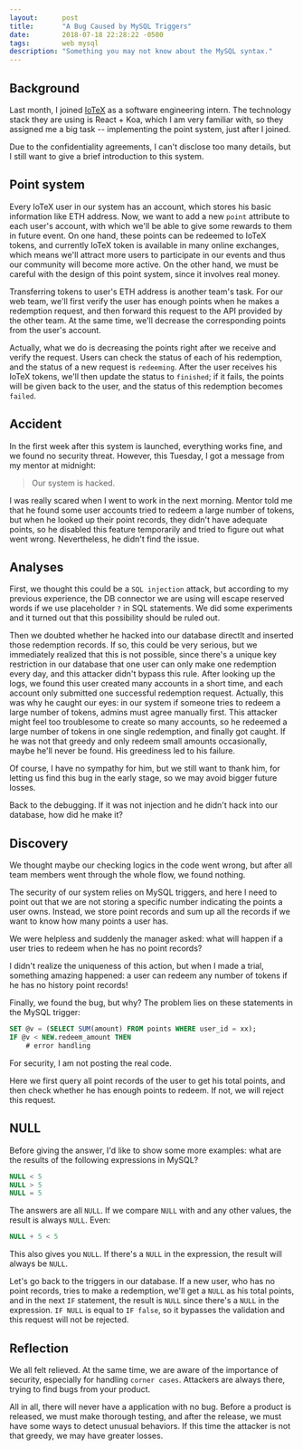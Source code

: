 ```yaml
---
layout:      post
title:       "A Bug Caused by MySQL Triggers"
date:        2018-07-18 22:28:22 -0500
tags:        web mysql
description: "Something you may not know about the MySQL syntax."
---
```


## Background
Last month, I joined [IoTeX](https://iotex.io) as a software engineering intern. The technology stack they are using is React + Koa, which I am very familiar with, so they assigned me a big task -- implementing the point system, just after I joined.

Due to the confidentiality agreements, I can't disclose too many details, but I still want to give a brief introduction to this system.

## Point system
Every IoTeX user in our system has an account, which stores his basic information like ETH address. Now, we want to add a new `point` attribute to each user's account, with which we'll be able to give some rewards to them in future event. On one hand, these points can be redeemed to IoTeX tokens, and currently IoTeX token is available in many online exchanges, which means we'll attract more users to participate in our events and thus our community will become more active. On the other hand, we must be careful with the design of this point system, since it involves real money.

Transferring tokens to user's ETH address is another team's task. For our web team, we'll first verify the user has enough points when he makes a redemption request, and then forward this request to the API provided by the other team. At the same time, we'll decrease the corresponding points from the user's account.

Actually, what we do is decreasing the points right after we receive and verify the request. Users can check the status of each of his redemption, and the status of a new request is `redeeming`. After the user receives his IoTeX tokens, we'll then update the status to `finished`; if it fails, the points will be given back to the user, and the status of this redemption becomes `failed`.

## Accident
In the first week after this system is launched, everything works fine, and we found no security threat. However, this Tuesday, I got a message from my mentor at midnight:

> Our system is hacked.

I was really scared when I went to work in the next morning. Mentor told me that he found some user accounts tried to redeem a large number of tokens, but when he looked up their point records, they didn't have adequate points, so he disabled this feature temporarily and tried to figure out what went wrong. Nevertheless, he didn't find the issue. 

## Analyses
First, we thought this could be a `SQL injection` attack, but according to my previous experience, the DB connector we are using will escape reserved words if we use placeholder `?` in SQL statements. We did some experiments and it turned out that this possibility should be ruled out.

Then we doubted whether he hacked into our database directlt and inserted those redemption records. If so, this could be very serious, but we immediately realized that this is not possible, since there's a unique key restriction in our database that one user can only make one redemption every day, and this attacker didn't bypass this rule. After looking up the logs, we found this user created many accounts in a short time, and each account only submitted one successful redemption request. Actually, this was why he caught our eyes: in our system if someone tries to redeem a large number of tokens, admins must agree manually first. This attacker might feel too troublesome to create so many accounts, so he redeemed a large number of tokens in one single redemption, and finally got caught. If he was not that greedy and only redeem small amounts occasionally, maybe he'll never be found. His greediness led to his failure.

Of course, I have no sympathy for him, but we still want to thank him, for letting us find this bug in the early stage, so we may avoid bigger future losses.

Back to the debugging. If it was not injection and he didn't hack into our database, how did he make it?

## Discovery
We thought maybe our checking logics in the code went wrong, but after all team members went through the whole flow, we found nothing.

The security of our system relies on MySQL triggers, and here I need to point out that we are not storing a specific number indicating the points a user owns. Instead, we store point records and sum up all the records if we want to know how many points a user has.

We were helpless and suddenly the manager asked: what will happen if a user tries to redeem when he has no point records?

I didn't realize the uniqueness of this action, but when I made a trial, something amazing happened: a user can redeem any number of tokens if he has no history point records!

Finally, we found the bug, but why? The problem lies on these statements in the MySQL trigger:

``` sql
SET @v = (SELECT SUM(amount) FROM points WHERE user_id = xx);
IF @v < NEW.redeem_amount THEN
    # error handling
```

For security, I am not posting the real code. 

Here we first query all point records of the user to get his total points, and then check whether he has enough points to redeem. If not, we will reject this request.

## NULL
Before giving the answer, I'd like to show some more examples: what are the results of the following expressions in MySQL?

``` sql
NULL < 5
NULL > 5
NULL = 5
```

The answers are all `NULL`. If we compare `NULL` with and any other values, the result is always `NULL`. Even:

``` sql
NULL + 5 < 5
```

This also gives you `NULL`. If there's a `NULL` in the expression, the result will always be `NULL`.

Let's go back to the triggers in our database. If a new user, who has no point records, tries to make a redemption, we'll get a `NULL` as his total points, and in the next `IF` statement, the result is `NULL` since there's a `NULL` in the expression. `IF NULL` is equal to `IF false`, so it bypasses the validation and this request will not be rejected.

## Reflection
We all felt relieved. At the same time, we are aware of the importance of security, especially for handling `corner cases`. Attackers are always there, trying to find bugs from your product.

All in all, there will never have a application with no bug. Before a product is released, we must make thorough testing, and after the release, we must have some ways to detect unusual behaviors. If this time the attacker is not that greedy, we may have greater losses.
